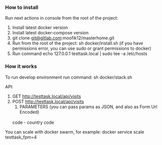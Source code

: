 ### How to install ###
Run next actions in console from the root of the project:

1. Install latest docker version
2. Install latest docker-compose version
3. git clone git@gitlab.com:moofik12/masterhome.git 
4. Run from the root of the project: sh docker/install.sh (if you have permissions error, you can use sudo or grant permissions to docker)
5. Run command echo 127.0.0.1 testtask.local | sudo tee -a /etc/hosts

### How it works ###

To run develop environment run command: sh docker/stack.sh

API:

1. GET http://testtask.local/api/visits
2. POST http://testtask.local/api/visits
   1. PARAMETERS (you can pass params as JSON, and also as Form Url Encoded)
   <br/>
   code - country code

You can scale with docker swarm, for example:
docker service scale testtask_fpm=4